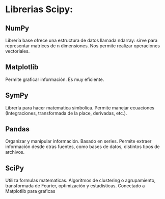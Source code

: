 # Librerias Scipy:

## NumPy
Librería base
ofrece una estructura de datos llamada ndarray: sirve para representar matrices de n dimensiones.
Nos permite realizar operaciones vectoriales.


## Matplotlib
Permite graficar información. Es muy eficiente.

## SymPy
Librería para hacer matematica simbolica.
Permite manejar ecuaciones (Integraciones, transformada de la place, derivadas, etc.).

## Pandas
Organizar y manipular información.
Basado en series.
Permite extraer información desde otras fuentes, como bases de datos, distintos tipos de archivos.

## SciPy
Utiliza formulas matematicas.
Algoritmos de clustering o agrupamiento, transformada de Fourier, optimización y estadisticas. Conectado a Matplotlib para graficas

